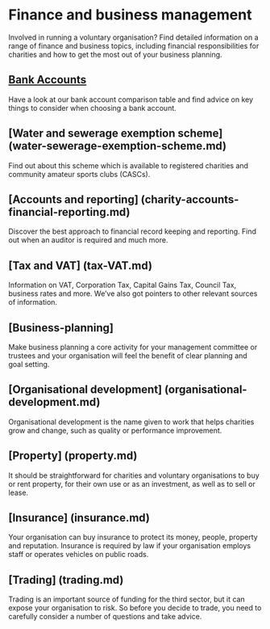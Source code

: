 # Finance and business management
Involved in running a voluntary organisation? Find detailed information on a range of finance and business topics, including financial responsibilities for charities and how to get the most out of your business planning.
## [Bank Accounts](bank-accounts.md)
Have a look at our bank account comparison table and find advice on key things to consider when choosing a bank account.
## [Water and sewerage exemption scheme] (water-sewerage-exemption-scheme.md)
Find out about this scheme which is available to registered charities and community amateur sports clubs (CASCs).
## [Accounts and reporting] (charity-accounts-financial-reporting.md)
Discover the best approach to financial record keeping and reporting. Find out when an auditor is required and much more.
## [Tax and VAT] (tax-VAT.md)
Information on VAT, Corporation Tax, Capital Gains Tax, Council Tax, business rates and more. We’ve also got pointers to other relevant sources of information.
## [Business-planning]
Make business planning a core activity for your management committee or trustees and your organisation will feel the benefit of clear planning and goal setting.
## [Organisational development] (organisational-development.md)
Organisational development is the name given to work that helps charities grow and change, such as quality or performance improvement.
## [Property] (property.md)
It should be straightforward for charities and voluntary organisations to buy or rent property, for their own use or as an investment, as well as to sell or lease.
## [Insurance] (insurance.md)
Your organisation can buy insurance to protect its money, people, property and reputation. Insurance is required by law if your organisation employs staff or operates vehicles on public roads.
## [Trading] (trading.md)
Trading is an important source of funding for the third sector, but it can expose your organisation to risk. So before you decide to trade, you need to carefully consider a number of questions and take advice.
